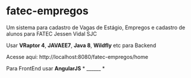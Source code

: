 fatec-empregos
==============

Um sistema para cadastro de Vagas de Estágio, Empregos e cadastro de alunos para FATEC Jessen Vidal SJC

Usar **VRaptor 4**, **JAVAEE7**, **Java 8**, **Wildfly** etc para Backend

Acesse aqui: http://localhost:8080/fatec-empregos/home

Para FrontEnd usar **AngularJS** * ______ *
